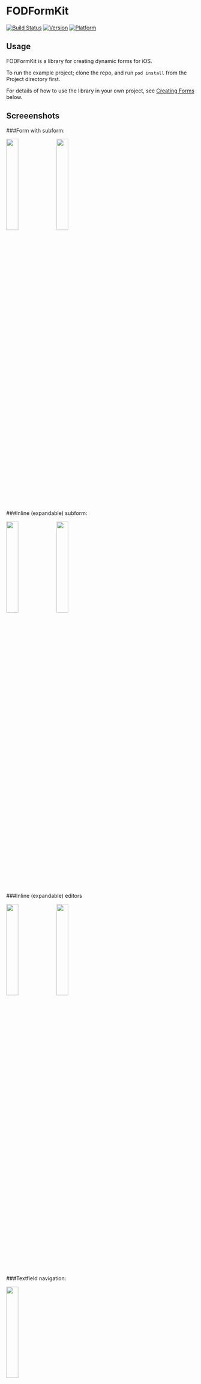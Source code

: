 # FODFormKit

[![Build Status](https://travis-ci.org/frankodwyer/FODFormKit.png?branch=develop)](https://travis-ci.org/frankodwyer/FODFormKit)
[![Version](http://cocoapod-badges.herokuapp.com/v/FODFormKit/badge.png)](http://cocoadocs.org/docsets/FODFormKit)
[![Platform](http://cocoapod-badges.herokuapp.com/p/FODFormKit/badge.png)](http://cocoadocs.org/docsets/FODFormKit)

## Usage

FODFormKit is a library for creating dynamic forms for iOS.

To run the example project; clone the repo, and run `pod install` from the Project directory first.

For details of how to use the library in your own project, see [Creating Forms](#CreatingFormsAnchor) below.

## Screeenshots

###Form with subform:

<img src="https://github.com/frankodwyer/FODFormKit/raw/master/screenshots/form-with-subform.png" width="25%" height="25%"/>&nbsp;
<img src="https://github.com/frankodwyer/FODFormKit/raw/master/screenshots/form-with-subform-pushed.png" width="25%" height="25%"/>

###Inline (expandable) subform:

<img src="https://github.com/frankodwyer/FODFormKit/raw/master/screenshots/inline-subform-collapsed.png" width="25%" height="25%"/>&nbsp;
<img src="https://github.com/frankodwyer/FODFormKit/raw/master/screenshots/inline-subform-expanded.png" width="25%" height="25%"/>&nbsp;

###Inline (expandable) editors

<img src="https://github.com/frankodwyer/FODFormKit/raw/master/screenshots/inline-picker-expanded.png" width="25%" height="25%"/>&nbsp;
<img src="https://github.com/frankodwyer/FODFormKit/raw/master/screenshots/inline-date-editor-expanded.png" width="25%" height="25%"/>

###Textfield navigation:

<img src="https://github.com/frankodwyer/FODFormKit/raw/master/screenshots/textfield-navigation.png" width="25%" height="25%"/>&nbsp;

## Requirements

FODFormKit currently requires iOS7. It mostly works on iOS6 with cosmetic issues, but I don't have a need for this currently so I'm unlikely to fix them myself. Pull requests with iOS6 fixes are welcome, though.

## Installation

FODFormKit is available through [CocoaPods](http://cocoapods.org), to install
it simply add the following line to your Podfile:

    pod "FODFormKit"

## <a name="CreatingFormsAnchor"></a>Creating Forms

### Creating forms programmatically 

You can create forms programmatically using a `FODFormBuilder` object. See the demo project (*FODViewController.m*) for more examples.

    FODFormBuilder *builder = [[FODFormBuilder alloc] init];

    [builder startFormWithTitle:@"Main Form"];

    [builder section:@"Section 1"];

    [builder selectionRowWithKey:@"picker"
                        andTitle:@"Select a wibble"
                        andValue:nil
                        andItems:@[@"wibble1", @"wibble2", @"wibble3"]];

    [builder selectionRowWithKey:@"picker2"
                        andTitle:@"Select a fooby"
                        andValue:nil
                        andItems:@[@"fooby1", @"fooby2", @"fooby3"]].displayInline = YES;

    [builder section];

    [builder rowWithKey:@"date2"
                ofClass:[FODDateSelectionRow class]
               andTitle:@"When"
               andValue:nil];
    [builder rowWithKey:@"date1"
                ofClass:[FODDateSelectionRow class]
               andTitle:@"When Inline"
               andValue:nil].displayInline = YES;

    FODForm *form = [builder finishForm];

The builder object automatically keeps track of nested subforms and wires them up appropriately to their parent forms. 

Each call to the builder object returns the form, row, or section that was just created. To have a form or row display inline if possible (using expanding/collapsing cells), add `.displayInline = YES;`. (Currently only subforms, and rows of type `FODSelectionRow` or `FODDateSelectionRow` support this option.)

Each row must have a unique key within its form (and, in the case of inline subforms, the key must be unique within the parent form also). The key is used to retrieve the form values after a form has been completed.

### Creating forms from a plist

You can get the plist representation of a form by building it programmatically and calling `form.toPlist`. This format can then be written to a file in order to get a template that you can edit. For example, you can do this kind of thing in the debugger:

    (lldb) po [form.toPlist writeToFile:@"/Users/frank/form2.plist" atomically:YES]

To load a form from a plist, use:

    id plist = // load the plist from somewhere, e.g. a file or resource
    FODForm *form = [FODForm fromPlist:plist];
    
## Using a form

To display a form and allow a user to complete it:

    FODFormViewController *vc = [[FODFormViewController alloc] initWithForm:form userInfo:nil];
    vc.delegate = self;
    [self.navigationController pushViewController:vc animated:YES];

To retrieve the values that a user filled in, and to handle cancellation, implement the form delegate methods:

    - (void)formSaved:(FODForm *)model
             userInfo:(id)userInfo {
        NSString *value1 = (NSString*)[model valueForKeyPath:@"somekey"];
        NSString *value2 = (NSString*)[model valueForKeyPath:@"subform.somekey"];
        [self.navigationController popViewControllerAnimated:YES];
    }

    - (void)formCancelled:(FODForm *)model
                 userInfo:(id)userInfo {
        [self.navigationController popViewControllerAnimated:YES];
    }

## Customisation

The library does not support much customisation yet, however many aspects can be tailored by subclassing `FODCellFactory` to return different cells for different row types. (For example, subclasses of the existing cells, or a new subclass of `FODFormCell`) 

You can also add entirely new row types by adding subclasses of `FODFormRow`, adding a subclass of `FODFormCell` to represent it, and then extending `FODFormBuilder` and `FODCellFactory` to support the new row and cell types.

To add new kinds of inline editable cells, you can subclass `FODInlineEditorCell` and provide a view controller that edits your row type. Given overrides for the following methods, the superclass will manage containment of your view controller.

    - (UIViewController*)createEditorController;
    - (CGFloat) heightForEditorController:(CGFloat)maxHeight;

See `FODInlinePickerCell` or `FODInlineDatePickerCell` for examples of this.

(If you add a subclass or new row type, feel free to send a pull request)

## Caveats

* Take the 0.x version number seriously :-) This is a first cut of the library made over a few days. Though most aspects are working pretty well, the API will definitely change. For example, I want to add the ability to customise the keyboard that is shown for text fields and add further row types and customisation options.

* Many aspects will not work well in landscape mode or if the device is rotated. Autorotation is handled however for some editor types there is not enough height in landscape for them to be useable. You may want to prevent rotation to landscape because of this.

* There is not much in the way of iPad support yet. 

## Author

Frank O'Dwyer

## License

FODFormKit is available under the MIT license. See the LICENSE file for more info.



[![Bitdeli Badge](https://d2weczhvl823v0.cloudfront.net/frankodwyer/fodformkit/trend.png)](https://bitdeli.com/free "Bitdeli Badge")

